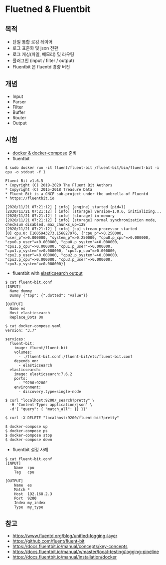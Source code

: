 # Fluetned & Fluentbit

## 목적
- 단일 통합 로깅 레이어
- 로그 표준화 및 json 전환
- 로그 캐싱(파일, 메모리) 및 라우팅
- 플러그인 (input / filter / output)
- Fluentbit 은 fluentd 경량 버전

## 개념
- Input
- Parser
- Filter
- Buffer
- Router
- Output

## 시험
- [docker & docker-compose](docker-compose.md) 준비
- fluentbit
```
$ sudo docker run -it fluent/fluent-bit /fluent-bit/bin/fluent-bit -i cpu -o stdout -f 1

Fluent Bit v1.6.5
* Copyright (C) 2019-2020 The Fluent Bit Authors
* Copyright (C) 2015-2018 Treasure Data
* Fluent Bit is a CNCF sub-project under the umbrella of Fluentd
* https://fluentbit.io

[2020/11/21 07:21:12] [ info] [engine] started (pid=1)
[2020/11/21 07:21:12] [ info] [storage] version=1.0.6, initializing...
[2020/11/21 07:21:12] [ info] [storage] in-memory
[2020/11/21 07:21:12] [ info] [storage] normal synchronization mode, checksum disabled, max_chunks_up=128
[2020/11/21 07:21:12] [ info] [sp] stream processor started
[0] cpu.0: [1605943273.156827976, {"cpu_p"=>0.250000, "user_p"=>0.000000, "system_p"=>0.250000, "cpu0.p_cpu"=>0.000000, "cpu0.p_user"=>0.000000, "cpu0.p_system"=>0.000000, "cpu1.p_cpu"=>0.000000, "cpu1.p_user"=>0.000000, "cpu1.p_system"=>0.000000, "cpu2.p_cpu"=>0.000000, "cpu2.p_user"=>0.000000, "cpu2.p_system"=>0.000000, "cpu3.p_cpu"=>0.000000, "cpu3.p_user"=>0.000000, "cpu3.p_system"=>0.000000}]
```
- fluentbit with [elasticsearch output](https://fluentbit.io/documentation/0.14/output/elasticsearch.html)
```
$ cat fluent-bit.conf 
[INPUT]
  Name dummy
  Dummy {"top": {".dotted": "value"}}

[OUTPUT]
  Name es
  Host elasticsearch
  Replace_Dots On

$ cat docker-compose.yaml 
version: "3.7"

services:
  fluent-bit:
    image: fluent/fluent-bit
    volumes:
      - ./fluent-bit.conf:/fluent-bit/etc/fluent-bit.conf
    depends_on:
      - elasticsearch
  elasticsearch:
    image: elasticsearch:7.6.2
    ports:
      - "9200:9200"
    environment:
      - discovery.type=single-node

$ curl "localhost:9200/_search?pretty" \
  -H 'Content-Type: application/json' \
  -d'{ "query": { "match_all": {} }}'
  
$ curl -X DELETE "localhost:9200/fluent-bit?pretty"

$ docker-compose up
$ docker-compose ps
$ docker-compose stop
$ docker-compose down
```

- fluentbit 설정 사례
```
$ cat fluent-bit.conf 
[INPUT]
    Name  cpu
    Tag   cpu

[OUTPUT]
    Name  es
    Match *
    Host  192.168.2.3
    Port  9200
    Index my_index
    Type  my_type
```

## 참고
- https://www.fluentd.org/blog/unified-logging-layer
- https://github.com/fluent/fluent-bit
- https://docs.fluentbit.io/manual/concepts/key-concepts
- https://docs.fluentbit.io/manual/v/master/local-testing/logging-pipeline
- https://docs.fluentbit.io/manual/installation/docker
